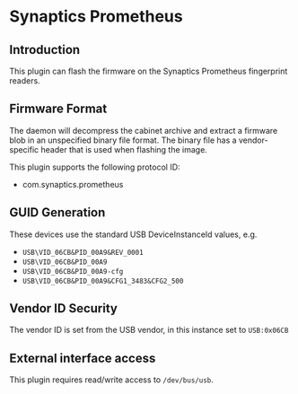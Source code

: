 Synaptics Prometheus
====================

Introduction
------------

This plugin can flash the firmware on the Synaptics Prometheus fingerprint readers.

Firmware Format
---------------

The daemon will decompress the cabinet archive and extract a firmware blob in
an unspecified binary file format. The binary file has a vendor-specific header
that is used when flashing the image.

This plugin supports the following protocol ID:

 * com.synaptics.prometheus

GUID Generation
---------------

These devices use the standard USB DeviceInstanceId values, e.g.

 * `USB\VID_06CB&PID_00A9&REV_0001`
 * `USB\VID_06CB&PID_00A9`
 * `USB\VID_06CB&PID_00A9-cfg`
 * `USB\VID_06CB&PID_00A9&CFG1_3483&CFG2_500`

Vendor ID Security
------------------

The vendor ID is set from the USB vendor, in this instance set to `USB:0x06CB`

External interface access
-------------------------
This plugin requires read/write access to `/dev/bus/usb`.
